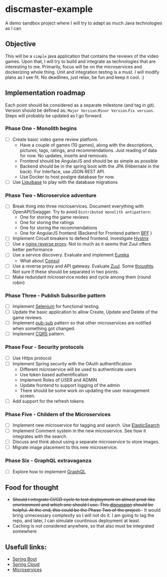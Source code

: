 # discmaster-example
A demo sandbox project where I will try to adapt as much Java technologies as I can

## Objective

This will be a `simple` java application that contains the reviews of the video games. Upon that, I will try to build and integrate as technologies that are interesting to me. Primarily, focus will be on the microservices and dockerizing whole thing. Unit and integration testing is a must. I will modify plans as I see fit. No deadlines, just relax, be fun and keep it cool. :)

## Implementation roadmap

Each point should be considered as a separate milestone (and tag in git). Version should be defined as: `Major Version`.`Minor Version`.`Fix version`. Steps will probably be updated as I go forward.

### Phase One - Monolith begins

* [ ] Create basic video game review platform. 
  * Have a couple of games (10 games), along with the descriptions, pictures, tags, ratings, and recommendations. Just reading of data for now. No updates, inserts and removals. 
  * Frontend should be AngularJS and should be as simple as possible
  * Backend should be in the spring boot with the JPA (Hibernate in the back). For interface, use JSON REST API.
  * Use Docker to host postgre database for now.
* [ ] Use [Liquibase](https://www.liquibase.org/) to play with the database migrations

### Phase Two - Microservice adventure

* [ ] Break thing into three microservices. Document everything with OpenAPI/Swagger. Try to avoid `Distributed monolith antipattern`:
  * One for storing the game reviews
  * One for storing the ratings
  * One for storing the recommendations
  * One for AngularJS frontend (Backend for Frontend pattern [BFF](https://samnewman.io/patterns/architectural/bff/) )
* [ ] Implement Circuit breakers to defend frontend. Investigate [Hystrix](https://github.com/Netflix/Hystrix)
* [ ] Use a [nginx reverse proxy](https://www.nginx.com/resources/wiki/). Not to much as it seems that Zuul offers better performance
* [ ] Use a service discovery. Evaluate and implement [Eureka](https://github.com/Netflix/eureka)
  * What about [Consul](https://www.consul.io/discovery.html)
* [ ] Use a reverse proxy and API gateway. Evaluate [Zuul](https://github.com/Netflix/eureka). Some [thoughts](https://engineering.opsgenie.com/comparing-api-gateway-performances-nginx-vs-zuul-vs-spring-cloud-gateway-vs-linkerd-b2cc59c65369). Not sure if these should be separated in two points. 
* [ ] Make redundant microservice nodes and cycle among them (round robin)

### Phase Three - Publish Subscribe pattern

* [ ] Implement [Selenium](https://selenium.dev/) for functional testing.
* [ ] Update the basic application to allow Create, Update and Delete of the game reviews.
* [ ] Implement [pub-sub](https://microservices.io/patterns/communication-style/messaging.html) pattern so that other microservices are notified when something got changed.
* [ ] Implement [CQRS](https://microservices.io/patterns/data/cqrs.html) pattern.

### Phase Four - Security protocols

* [ ] Use Https protocol
* [ ] Implement Spring security with the OAuth authentification
  * Different microservice will be used to authenticate users
  * Use token based authentification
  * Implement Roles of USER and ADMIN
  * Update frontend to support logging of the admin
  * There should be some work on updating the user management screen.
* [ ] Add support for the refresh tokens

### Phase Five - Childern of the Microservices

* [ ] Implement new microservice for tagging and search. Use [ElasticSearch](https://www.elastic.co/)
* [ ] Implement Comment system in the new microservice. See how it integrates with the search.
* [ ] Discuss and think about using a separate microservice to store images.
* [ ] Migrate image placement to this new microservice.

### Phase Six - GraphQL extravaganza 
* [ ] Explore how to implement [GraphQL](http://graphql.github.io/)

## Food for thought
* ~~Should I integrate CI/CD cycle to test deployment on almost prod-like envrironment and which one should I use. This [discussion](https://hackernoon.com/should-i-use-heroku-or-aws-3bfcd4706a36) should be helpful. At the end, this could be the Phase Two of the project.~~- It would bring unnecessary complexity so I will not do it. I am going to tag the repo, and later, I can simulate countinous deployment at least.
* Caching is not considered anywhere, so that also must be integrated somewhere

## Usefull links:
* [Spring Boot](https://spring.io/projects/spring-boot)
* [Spring Cloud](https://spring.io/projects/spring-cloud)
* [Microservices](https://microservices.io/)
